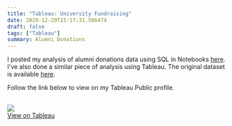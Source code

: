 ```yaml
---
title: "Tableau: University Fundraising"
date: 2020-12-29T15:17:31.586474
draft: false
tags: ["Tableau"]
summary: Alumni Donations
---
```


I posted my analysis of alumni donations data using SQL in Notebooks [here](). I've also done a similar piece of analysis using Tableau. The original dataset is available [here](https://public.tableau.com/s/sites/default/files/media/advancement_donations_and_giving_demo.xls).

Follow the link below to view on my Tableau Public profile.
<br>
<br>

<div class = "container">
  <a href = "https://public.tableau.com/profile/matt2092#!/vizhome/AlumniDonations2010-2015/Donationsdashboard2015">
    <img src="Alumni_Donations_Dashboard_Screenshot.png">
      <div class = "overlay">
        <div class = "text" >View on Tableau</div>
      </div>
  </a>
</div>
